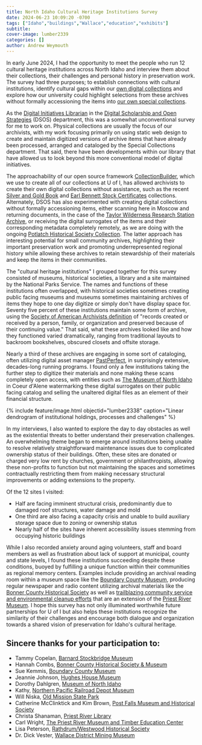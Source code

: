 ```yaml
---
title: North Idaho Cultural Heritage Institutions Survey
date: 2024-06-23 10:09:20 -0700
tags: ["Idaho","buildings","Wallace","education","exhibits"]
subtitle: 
cover-image: lumber2339 
categories: []
author: Andrew Weymouth
---
```


In early June 2024, I had the opportunity to meet the people who run 12 cultural heritage institutions across North Idaho and interview them about their collections, their challenges and personal history in preservation work. The survey had three purposes; to establish connections with cultural institutions, identify cultural gaps within our [own digital collections](https://www.lib.uidaho.edu/digital/) and explore how our university could highlight selections from these archives without formally accessioning the items into [our own special collections](https://www.lib.uidaho.edu/special-collections/).

As the [Digital Initiatives Librarian](https://www.lib.uidaho.edu/about/people/aweymouth.html) in the [Digital Scholarship and Open Strategies](https://www.lib.uidaho.edu/digital/about/) (DSOS) department, this was a somewhat unconventional survey for me to work on. Physical collections are usually the focus of our archivists, with my work focusing primarily on using static web design to create and maintain digitized versions of archive items that have already been processed, arranged and cataloged by the Special Collections department. That said, there have been developments within our library that have allowed us to look beyond this more conventional model of digital initiatives. 

The approachability of our open source framework [CollectionBuilder](https://collectionbuilder.github.io/), which we use to create all of our collections at U of I, has allowed archivists to create their own digital collections without assistance, such as the recent [Silver and Gold Book](https://www.lib.uidaho.edu/digital/silver-gold/) and [Earl Bennett Stock Certificates](https://www.lib.uidaho.edu/digital/stockcerts/) collections. Alternately, DSOS has also experimented with creating digital collections without formally accessioning items, either scanning here in Moscow and returning documents, in the case of the [Taylor Wilderness Research Station Archive](https://www.lib.uidaho.edu/digital/taylor-archive/), or receiving the digital surrogates of the items and their corresponding metadata completely remotely, as we are doing with the ongoing [Potlatch Historical Society Collection](https://www.lib.uidaho.edu/digital/phs/). The latter approach has interesting potential for small community archives, highlighting their important preservation work and promoting underrepresented regional history while allowing these archives to retain stewardship of their materials and keep the items in their communities. 

The "cultural heritage institutions" I grouped together for this survey consisted of museums, historical societies, a library and a site maintained by the National Parks Service. The names and functions of these institutions often overlapped, with historical societies sometimes creating public facing museums and museums sometimes maintaining archives of items they hope to one day digitize or simply don't have display space for. Seventy five percent of these institutions maintain some form of archive, using the [Society of American Archivists definition](https://dictionary.archivists.org/entry/archives.html#:~:text=pl.,their%20continuing%20value%20View%20Citations) of "records created or received by a person, family, or organization and preserved because of their continuing value." That said, what these archives looked like and how they functioned varied dramatically, ranging from traditional layouts to backroom bookshelves, obscured closets and offsite storage.

Nearly a third of these archives are engaging in some sort of cataloging, often utilizing digital asset manager [PastPerfect](https://museumsoftware.com/), in surprisingly extensive, decades-long running programs. I found only a few institutions taking the further step to digitize their materials and none making these scans completely open access, with entities such as [The Museum of North Idaho](https://museumni.catalogaccess.com/) in Coeur d'Alene watermarking these digital surrogates on their public facing catalog and selling the unaltered digital files as an element of their financial structure.

{% include feature/image.html objectid="lumber2338" caption="Linear dendrogram of institutional holdings, processes and challenges" %}

In my interviews, I also wanted to explore the day to day obstacles as well as the existential threats to better understand their preservation challenges. An overwhelming theme began to emerge around institutions being unable to resolve relatively straightforward maintenance issues due to complicated ownership status of their buildings. Often, these sites are donated or charged very low rent by churches, government or philanthropists, allowing these non-profits to function but not maintaining the spaces and sometimes contractually restricting them from making necessary structural improvements or adding extensions to the property.

Of the 12 sites I visited:

- Half are facing imminent structural crisis, predominantly due to damaged roof structures, water damage and mold
- One third are also facing a capacity crisis and unable to build auxiliary storage space due to zoning or ownership status
- Nearly half of the sites have inherent accessibility issues stemming from occupying historic buildings

While I also recorded anxiety around aging volunteers, staff and board members as well as frustration about lack of support at municipal, county and state levels, I found these institutions succeeding despite these conditions, buoyed by fulfilling a unique function within their communities as regional memory centers. Examples include providing an archival reading room within a museum space like the [Boundary County Museum](https://boundarycountymuseum.org/), producing regular newspaper and radio content utilizing archival materials like the [Bonner County Historical Society](https://www.bonnercountyhistory.org/) as well as [trailblazing community service and environmental cleanup efforts](https://www.communityforests.com/meet-the-team) that are an extension of the [Priest River Museum](https://visitnorthidaho.com/activity/priest-river-museum-timber-education-center-2/). I hope this survey has not only illuminated worthwhile future partnerships for U of I but also helps these institutions recognize the similarity of their challenges and encourage both dialogue and organization towards a shared vision of preservation for Idaho's cultural heritage. 

## Sincere thanks for your participation to:

- Tammy Copelan, [Barnard Stockbridge Museum](https://www.barnardstockbridge.com/)
- Hannah Combs, [Bonner County Historical Society & Museum](http://bonnercountyhistory.org/)
- Sue Kemmis, [Boundary County Museum](https://www.boundarycountymuseum.org/)
- Jeannie Johnson, [Hughes House Museum](https://visitnorthidaho.com/activity/hughes-house-museum/)
- Dorothy Dahlgren, [Museum of North Idaho](https://museumni.org/)
- Kathy, [Northern Pacific Railroad Depot Museum](https://npdepot.org/)
- Will Niska, [Old Mission State Park](https://parksandrecreation.idaho.gov/parks/coeur-d-alenes-old-mission/)
- Catherine McClinktick and Kim Brown, [Post Falls Museum and Historical Society](https://postfallsmuseum.weebly.com/)
- Christa Shanaman, [Priest River Library](https://priestriver-id.gov/west-bonner-library-district)
- Carl Wright, [The Priest River Museum and Timber Education Center](https://visitnorthidaho.com/activity/priest-river-museum-timber-education-center-2/)
- Lisa Peterson, [Rathdrum/Westwood Historical Society](https://www.rathdrumhistory.com/)
- Dr. Dick Vester, [Wallace District Mining Museum](https://visitnorthidaho.com/activity/wallace-district-mining-museum/)
